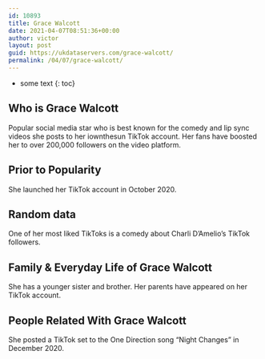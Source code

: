```yaml
---
id: 10893
title: Grace Walcott
date: 2021-04-07T08:51:36+00:00
author: victor
layout: post
guid: https://ukdataservers.com/grace-walcott/
permalink: /04/07/grace-walcott/
---
```


* some text
{: toc}


## Who is Grace Walcott



Popular social media star who is best known for the comedy and lip sync videos she posts to her iownthesun TikTok account. Her fans have boosted her to over 200,000 followers on the video platform.

                
                
                
## Prior to Popularity



She launched her TikTok account in October 2020. 

                
                
                
## Random data



One of her most liked TikToks is a comedy about Charli D&#8217;Amelio&#8217;s TikTok followers. 

                
                
                
## Family & Everyday Life of Grace Walcott



She has a younger sister and brother. Her parents have appeared on her TikTok account. 

                
                
                
## People Related With Grace Walcott



She posted a TikTok set to the One Direction song &#8220;Night Changes&#8221; in December 2020. 

                
              
            
          
          
          